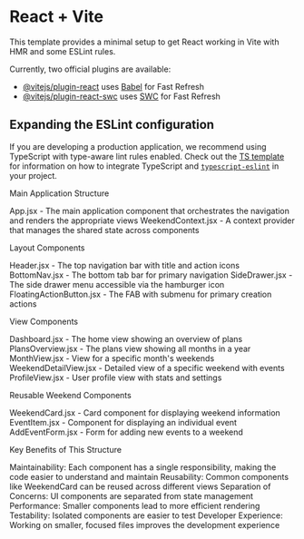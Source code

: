# React + Vite

This template provides a minimal setup to get React working in Vite with HMR and some ESLint rules.

Currently, two official plugins are available:

- [@vitejs/plugin-react](https://github.com/vitejs/vite-plugin-react/blob/main/packages/plugin-react) uses [Babel](https://babeljs.io/) for Fast Refresh
- [@vitejs/plugin-react-swc](https://github.com/vitejs/vite-plugin-react/blob/main/packages/plugin-react-swc) uses [SWC](https://swc.rs/) for Fast Refresh

## Expanding the ESLint configuration

If you are developing a production application, we recommend using TypeScript with type-aware lint rules enabled. Check out the [TS template](https://github.com/vitejs/vite/tree/main/packages/create-vite/template-react-ts) for information on how to integrate TypeScript and [`typescript-eslint`](https://typescript-eslint.io) in your project.



Main Application Structure

App.jsx - The main application component that orchestrates the navigation and renders the appropriate views
WeekendContext.jsx - A context provider that manages the shared state across components

Layout Components

Header.jsx - The top navigation bar with title and action icons
BottomNav.jsx - The bottom tab bar for primary navigation
SideDrawer.jsx - The side drawer menu accessible via the hamburger icon
FloatingActionButton.jsx - The FAB with submenu for primary creation actions

View Components

Dashboard.jsx - The home view showing an overview of plans
PlansOverview.jsx - The plans view showing all months in a year
MonthView.jsx - View for a specific month's weekends
WeekendDetailView.jsx - Detailed view of a specific weekend with events
ProfileView.jsx - User profile view with stats and settings

Reusable Weekend Components

WeekendCard.jsx - Card component for displaying weekend information
EventItem.jsx - Component for displaying an individual event
AddEventForm.jsx - Form for adding new events to a weekend

Key Benefits of This Structure

Maintainability: Each component has a single responsibility, making the code easier to understand and maintain
Reusability: Common components like WeekendCard can be reused across different views
Separation of Concerns: UI components are separated from state management
Performance: Smaller components lead to more efficient rendering
Testability: Isolated components are easier to test
Developer Experience: Working on smaller, focused files improves the development experience